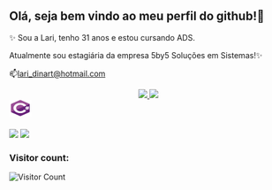 ##  Olá, seja bem vindo ao meu perfil do github!👋

 ✨ Sou a Lari, tenho 31 anos e estou cursando ADS.
 
 Atualmente sou estagiária da empresa 5by5 Soluções em Sistemas!✨
 
 📫lari_dinart@hotmail.com


<div align="center">
  <a href="https://github.com/LarissaDinart">
  <img height="180em" src="https://github-readme-stats.vercel.app/api?username=LarissaDinart&show_icons=true&theme=radical&include_all_commits=true&count_private=true"/>
  <img height="180em" src="https://github-readme-stats.vercel.app/api/top-langs/?username=LarissaDinart&layout=compact&langs_count=7&theme=radical"/>
</div>

<div style="display: inline_block">  
  <img align="center" alt="Lari-Csharp" height="30" width="40" src="https://raw.githubusercontent.com/devicons/devicon/master/icons/csharp/csharp-original.svg">
</div>
  
###
 
<div> 
  <a href="https://instagram.com/laridinart" target="_blank"><img src="https://img.shields.io/badge/-Instagram-%23E4405F?style=for-the-badge&logo=instagram&logoColor=white" target="_blank"></a>
  <a href="https://www.linkedin.com/in/larissa-dinart-93b47b94" target="_blank"><img src="https://img.shields.io/badge/-LinkedIn-%230077B5?style=for-the-badge&logo=linkedin&logoColor=white" target="_blank"></a> 

  
 ### Visitor count:
![Visitor Count](https://profile-counter.glitch.me/LarissaDinart/count.svg) 
</div>
</details>
</div>
 
</div>

##


